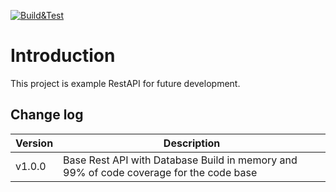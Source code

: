 [![Build&Test](https://github.com/Maciekskc/GardeningApi/actions/workflows/build-and-test-check.yml/badge.svg?branch=main)](https://github.com/Maciekskc/GardeningApi/actions/workflows/build-and-test-check.yml)
 # Introduction

This project is example RestAPI for future development.

## Change log

| Version | Description |
| ------- | ------------|
| v1.0.0  | Base Rest API with Database Build in memory and 99% of code coverage for the code base |
